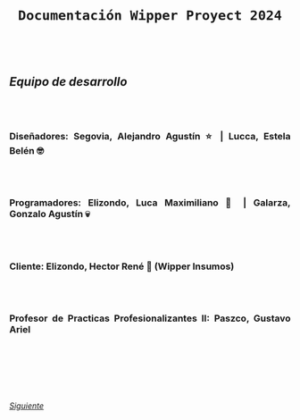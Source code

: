 <head>
    <style>
        body {
            text-align: justify;
        }
    </style>
</head>

<body>
<center>
    <h1>
    <br></br>

    Documentación Wipper Proyect 2024
</h1>
</center>

<br></br>

## **_Equipo de desarrollo_**

<br></br>

### **Diseñadores:** Segovia, Alejandro Agustín ⭐ | Lucca, Estela Belén 🤓

<br></br>

### **Programadores:** Elizondo, Luca Maximiliano 🤑 | Galarza, Gonzalo Agustín 💀

<br></br>

### **Cliente:** Elizondo, Hector René 🐸 (Wipper Insumos)

<br></br>

### **Profesor de Practicas Profesionalizantes II:** Paszco, Gustavo Ariel
<br></br>

<br></br>

###### [Siguiente](Login.md)